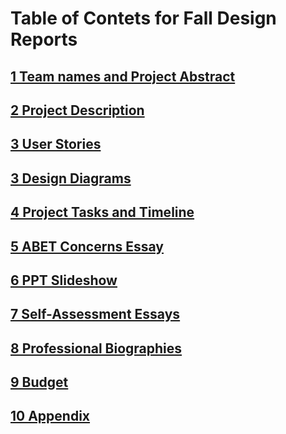# Table of Contets for Fall Design Reports
## [1 Team names and Project Abstract](FinalDesignReport/1_Names_and_Abstract.md)

## [2 Project Description](FinalDesignReport/2_Project_Description.md)

## [3 User Stories](FinalDesignReport/3_User_Stories.md)

## [3 Design Diagrams](FinalDesignReport/3_Design_Diagrams/)

## [4 Project Tasks and Timeline](FinalDesignReport\4_Tasklist.md)

## [5 ABET Concerns Essay](FinalDesignReport\5_Constraints.md)

## [6 PPT Slideshow](FinalDesignReport/6_EarthenwareAudioPresentation.pptx)

## [7 Self-Assessment Essays](FinalDesignReport/7_Self_Assessment_Essays/)

## [8 Professional Biographies](FinalDesignReport/8_Professional_Biographies/)

## [9 Budget](FinalDesignReport/9_Budget.md)

## [10 Appendix](FinalDesignReport\10_Appendix.md)